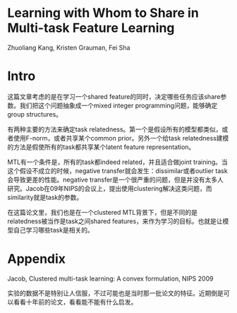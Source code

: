 # Learning with Whom to Share in Multi-task Feature Learning

Zhuoliang Kang, Kristen Grauman, Fei Sha

# Intro

这篇文章考虑的是在学习一个shared feature的同时，决定哪些任务应该share参数。我们把这个问题抽象成一个mixed integer programming问题，能够确定group structures。

有两种主要的方法来确定task relatedness。第一个是假设所有的模型都类似，或者使用F-norm，或者共享某个common prior。另外一个给task relatedness建模的方法是假使所有的task都共享某个latent feature representation。

MTL有一个条件是，所有的task都indeed related，并且适合做joint training。当这个假设不成立的时候，negative transfer就会发生：dissimilar或者outlier task会导致更差的性能。negative transfer是一个很严重的问题，但是并没有太多人研究。Jacob在09年NIPS的会议上，提出使用clustering解决这类问题，而similarity就是task的参数。

在这篇论文里，我们也是在一个clustered MTL背景下，但是不同的是relatedness被当作是task之间shared features，来作为学习的目标。也就是让模型自己学习哪些task是相关的。



# Appendix

Jacob, Clustered multi-task learning: A convex formulation, NIPS 2009

实验的数据不是特别让人信服，不过可能也是当时那一批论文的特征。近期倒是可以看看十年前的论文，看看能不能有什么启发。
